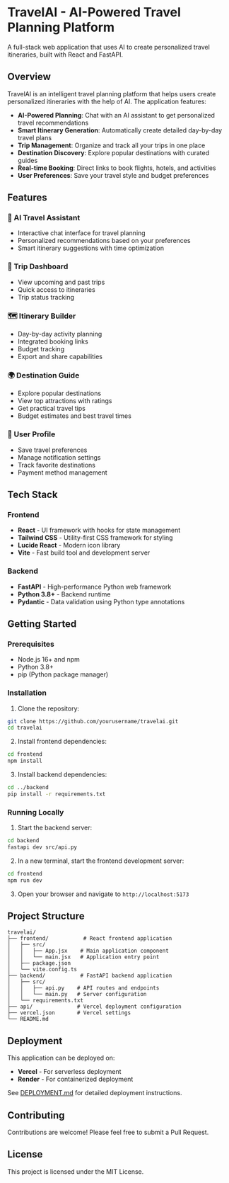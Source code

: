# TravelAI - AI-Powered Travel Planning Platform

A full-stack web application that uses AI to create personalized travel itineraries, built with React and FastAPI.

## Overview

TravelAI is an intelligent travel planning platform that helps users create personalized itineraries with the help of AI. The application features:

- **AI-Powered Planning**: Chat with an AI assistant to get personalized travel recommendations
- **Smart Itinerary Generation**: Automatically create detailed day-by-day travel plans
- **Trip Management**: Organize and track all your trips in one place
- **Destination Discovery**: Explore popular destinations with curated guides
- **Real-time Booking**: Direct links to book flights, hotels, and activities
- **User Preferences**: Save your travel style and budget preferences

## Features

### 🤖 AI Travel Assistant
- Interactive chat interface for travel planning
- Personalized recommendations based on your preferences
- Smart itinerary suggestions with time optimization

### 📅 Trip Dashboard
- View upcoming and past trips
- Quick access to itineraries
- Trip status tracking

### 🗺️ Itinerary Builder
- Day-by-day activity planning
- Integrated booking links
- Budget tracking
- Export and share capabilities

### 🌍 Destination Guide
- Explore popular destinations
- View top attractions with ratings
- Get practical travel tips
- Budget estimates and best travel times

### 👤 User Profile
- Save travel preferences
- Manage notification settings
- Track favorite destinations
- Payment method management

## Tech Stack

### Frontend
- **React** - UI framework with hooks for state management
- **Tailwind CSS** - Utility-first CSS framework for styling
- **Lucide React** - Modern icon library
- **Vite** - Fast build tool and development server

### Backend
- **FastAPI** - High-performance Python web framework
- **Python 3.8+** - Backend runtime
- **Pydantic** - Data validation using Python type annotations

## Getting Started

### Prerequisites
- Node.js 16+ and npm
- Python 3.8+
- pip (Python package manager)

### Installation

1. Clone the repository:
```bash
git clone https://github.com/yourusername/travelai.git
cd travelai
```

2. Install frontend dependencies:
```bash
cd frontend
npm install
```

3. Install backend dependencies:
```bash
cd ../backend
pip install -r requirements.txt
```

### Running Locally

1. Start the backend server:
```bash
cd backend
fastapi dev src/api.py
```

2. In a new terminal, start the frontend development server:
```bash
cd frontend
npm run dev
```


3. Open your browser and navigate to `http://localhost:5173`

## Project Structure

```
travelai/
├── frontend/           # React frontend application
│   ├── src/
│   │   ├── App.jsx    # Main application component
│   │   └── main.jsx   # Application entry point
│   ├── package.json
│   └── vite.config.ts
├── backend/           # FastAPI backend application
│   ├── src/
│   │   ├── api.py    # API routes and endpoints
│   │   └── main.py   # Server configuration
│   └── requirements.txt
├── api/              # Vercel deployment configuration
├── vercel.json       # Vercel settings
└── README.md
```

## Deployment

This application can be deployed on:
- **Vercel** - For serverless deployment
- **Render** - For containerized deployment

See [DEPLOYMENT.md](DEPLOYMENT.md) for detailed deployment instructions.

## Contributing

Contributions are welcome! Please feel free to submit a Pull Request.

## License

This project is licensed under the MIT License.
